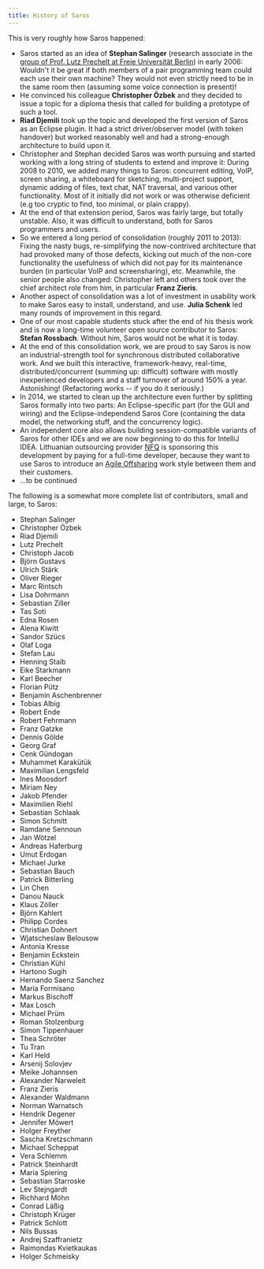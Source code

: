 ```yaml
---
title: History of Saros
---
```


This is very roughly how Saros happened:

*   Saros started as an idea of **Stephan Salinger** (research associate
    in the [group of Prof. Lutz Prechelt at Freie Universität
    Berlin](http://www.inf.fu-berlin.de/w/SE)) in early 2006: Wouldn't
    it be great if both members of a pair programming team could each
    use their own machine?
    They would not even strictly need to be in the same room then
    (assuming some voice connection is present)!
*   He convinced his colleague **Christopher Özbek** and they decided to
    issue a topic for a diploma thesis that called for building a
    prototype of such a tool.
*   **Riad Djemili** took up the topic and developed the first version
    of Saros as an Eclipse plugin.
    It had a strict driver/observer model (with token handover) but
    worked reasonably well and had a strong-enough architecture to build
    upon it.
*   Christopher and Stephan decided Saros was worth pursuing and started
    working with a long string of students to extend and improve it:
    During 2008 to 2010, we added many things to Saros: concurrent
    editing, VoIP, screen sharing, a whiteboard for sketching,
    multi-project support, dynamic adding of files, text chat, NAT
    traversal, and various other functionality.
    Most of it initially did not work or was otherwise deficient (e.g
    too cryptic to find, too minimal, or plain crappy).
*   At the end of that extension period, Saros was fairly large, but
    totally unstable. Also, it was difficult to understand, both for
    Saros programmers and users.
*   So we entered a long period of consolidation (roughly 2011 to 2013):
    Fixing the nasty bugs, re-simplifying the now-contrived architecture
    that had provoked many of those defects, kicking out much of the
    non-core functionality the usefulness of which did not pay for its
    maintenance burden (in particular VoIP and screensharing), etc.
    Meanwhile, the senior people also changed: Christopher left and
    others took over the chief architect role from him, in particular
    **Franz Zieris**.
*   Another aspect of consolidation was a lot of investment in usability
    work to make Saros easy to install, understand, and use. **Julia
    Schenk** led many rounds of improvement in this regard.
*   One of our most capable students stuck after the end of his thesis
    work and is now a long-time volunteer open source contributor to
    Saros: **Stefan Rossbach**. Without him, Saros would not be what it
    is today.
*   At the end of this consolidation work, we are proud to say Saros is
    now an industrial-strength tool for synchronous distributed
    collaborative work.
    And we built this interactive, framework-heavy, real-time,
    distributed/concurrent (summing up: difficult) software with mostly
    inexperienced developers and a staff turnover of around 150% a year.
    Astonishing! (Refactoring works -- if you do it seriously.)
*   In 2014, we started to clean up the architecture even further by
    splitting Saros formally into two parts: An Eclipse-specific part
    (for the GUI and wiring) and the Eclipse-independend Saros Core
    (containing the data model, the networking stuff, and the
    concurrency logic).
*   An independent core also allows building session-compatible variants
    of Saros for other IDEs and we are now beginning to do this for
    IntelliJ IDEA.
    Lithuanian outsourcing provider [NFQ](http://nfq.com) is sponsoring
    this development by paying for a full-time developer, because they
    want to use Saros to introduce an [Agile
    Offsharing](http://www.inf.fu-berlin.de/inst/ag-se/pubs/agogidea-chase2013.pdf)
    work style between them and their customers.
*   ...to be continued

The following is a somewhat more complete list of contributors, small
and large, to Saros:

*   Stephan Salinger
*   Christopher Özbek
*   Riad Djemili
*   Lutz Prechelt
*   Christoph Jacob
*   Björn Gustavs
*   Ulrich Stärk
*   Oliver Rieger
*   Marc Rintsch
*   Lisa Dohrmann
*   Sebastian Ziller
*   Tas Soti
*   Edna Rosen
*   Alena Kiwitt
*   Sandor Szücs
*   Olaf Loga
*   Stefan Lau
*   Henning Staib
*   Eike Starkmann
*   Karl Beecher
*   Florian Pütz
*   Benjamin Aschenbrenner
*   Tobias Albig
*   Robert Ende
*   Robert Fehrmann
*   Franz Gatzke
*   Dennis Gölde
*   Georg Graf
*   Cenk Gündogan
*   Muhammet Karakütük
*   Maximilian Lengsfeld
*   Ines Moosdorf
*   Miriam Ney
*   Jakob Pfender
*   Maximilien Riehl
*   Sebastian Schlaak
*   Simon Schmitt
*   Ramdane Sennoun
*   Jan Wötzel
*   Andreas Haferburg
*   Umut Erdogan
*   Michael Jurke
*   Sebastian Bauch
*   Patrick Bitterling
*   Lin Chen
*   Danou Nauck
*   Klaus Zöller
*   Björn Kahlert
*   Philipp Cordes
*   Christian Dohnert
*   Wjatscheslaw Belousow
*   Antonia Kresse
*   Benjamin Eckstein
*   Christian Kühl
*   Hartono Sugih
*   Hernando Saenz Sanchez
*   Maria Formisano
*   Markus Bischoff
*   Max Losch
*   Michael Prüm
*   Roman Stolzenburg
*   Simon Tippenhauer
*   Thea Schröter
*   Tu Tran
*   Karl Held
*   Arsenij Solovjev
*   Meike Johannsen
*   Alexander Narweleit
*   Franz Zieris
*   Alexander Waldmann
*   Norman Warnatsch
*   Hendrik Degener
*   Jennifer Möwert
*   Holger Freyther
*   Sascha Kretzschmann
*   Michael Scheppat
*   Vera Schlemm
*   Patrick Steinhardt
*   Maria Spiering
*   Sebastian Starroske
*   Lev Stejngardt
*   Richhard Möhn
*   Conrad Läßig
*   Christoph Krüger
*   Patrick Schlott
*   Nils Bussas
*   Andrej Szaffranietz
*   Raimondas Kvietkaukas
*   Holger Schmeisky
